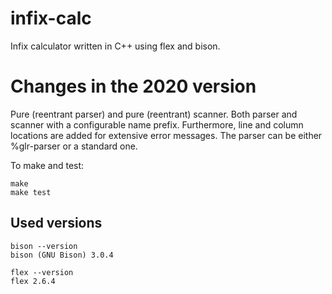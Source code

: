 infix-calc
==========

Infix calculator written in C++ using flex and bison.


Changes in the 2020 version
===================================

Pure (reentrant parser) and pure (reentrant) scanner. Both parser and scanner with a configurable name prefix. Furthermore, line and column locations are added for extensive error messages. The parser can be either %glr-parser or a standard one.

To make and test:
```
make
make test
```

Used versions
---------------
```
bison --version
bison (GNU Bison) 3.0.4

flex --version
flex 2.6.4
```